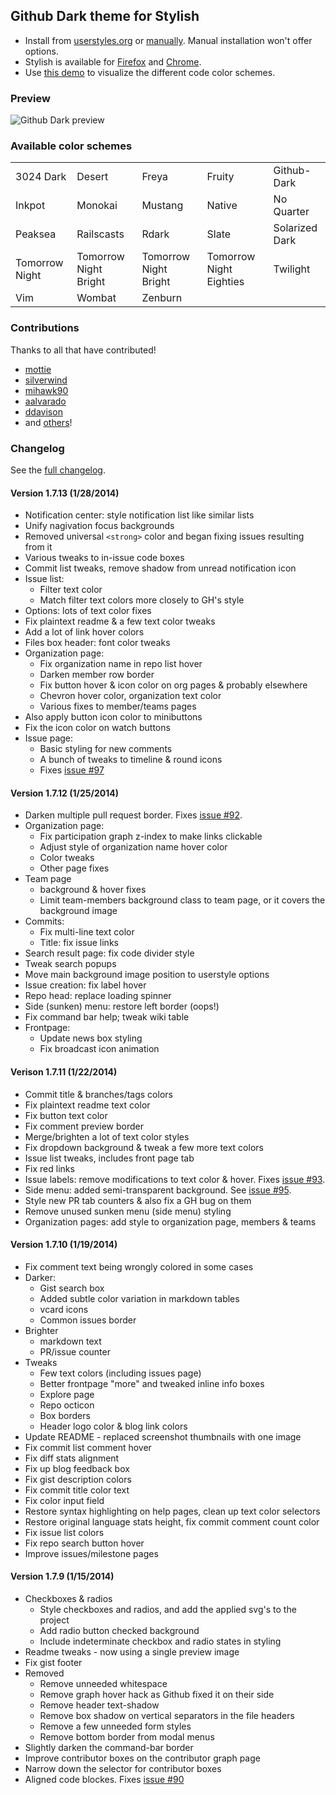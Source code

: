 ## Github Dark theme for Stylish
- Install from [userstyles.org](http://userstyles.org/styles/37035) or [manually](https://github.com/StylishThemes/Github-Dark/blob/master/github-dark.css). Manual installation won't offer options.
- Stylish is available for [Firefox](https://addons.mozilla.org/en-US/firefox/addon/2108/) and [Chrome](https://chrome.google.com/extensions/detail/fjnbnpbmkenffdnngjfgmeleoegfcffe).
- Use [this demo](http://StylishThemes.github.io/Github-Dark/) to visualize the different code color schemes.

### Preview
![Github Dark preview](http://i.imgur.com/Tdk2UCM.png)

### Available color schemes
<table>
  <tr><td>3024 Dark</td>      <td>Desert</td>                <td>Freya</td>                 <td>Fruity</td>                  <td>Github-Dark</td></tr>
  <tr><td>Inkpot</td>         <td>Monokai</td>               <td>Mustang</td>               <td>Native</td>                  <td>No Quarter</td></tr>
  <tr><td>Peaksea</td>        <td>Railscasts</td>            <td>Rdark</td>                 <td>Slate</td>                   <td>Solarized Dark</td></tr>
  <tr><td>Tomorrow Night</td> <td>Tomorrow Night Bright</td> <td>Tomorrow Night Bright</td> <td>Tomorrow Night Eighties</td> <td>Twilight</td></tr>
  <tr><td>Vim</td>            <td>Wombat</td>                <td>Zenburn</td>               <td></td>                        <td></td></tr>
</table>

### Contributions

Thanks to all that have contributed!

* [mottie](http://github.com/mottie)
* [silverwind](http://github.com/silverwind)
* [mihawk90](http://github.com/mihawk90)
* [aalvarado](http://github.com/aalvarado)
* [ddavison](http://github.com/ddavison)
* and [others](https://github.com/StylishThemes/Github-Dark/graphs/contributors)!

### Changelog

See the [full changelog](https://github.com/StylishThemes/Github-Dark/wiki).

#### Version 1.7.13 (1/28/2014)

* Notification center: style notification list like similar lists
* Unify nagivation focus backgrounds
* Removed universal `<strong>` color and began fixing issues resulting from it
* Various tweaks to in-issue code boxes
* Commit list tweaks, remove shadow from unread notification icon
* Issue list:
  * Filter text color
  * Match filter text colors more closely to GH's style
* Options: lots of text color fixes
* Fix plaintext readme &amp; a few text color tweaks
* Add a lot of link hover colors
* Files box header: font color tweaks
* Organization page:
  * Fix organization name in repo list hover
  * Darken member row border
  * Fix button hover &amp; icon color on org pages &amp; probably elsewhere
  * Chevron hover color, organization text color
  * Various fixes to member/teams pages
* Also apply button icon color to minibuttons
* Fix the icon color on watch buttons
* Issue page:
  * Basic styling for new comments
  * A bunch of tweaks to timeline & round icons
  * Fixes [issue #97](https://github.com/StylishThemes/Github-Dark/issues/97)

#### Version 1.7.12 (1/25/2014)

* Darken multiple pull request border. Fixes [issue #92](https://github.com/StylishThemes/Github-Dark/issues/92).
* Organization page:
  * Fix participation graph z-index to make links clickable
  * Adjust style of organization name hover color
  * Color tweaks
  * Other page fixes
* Team page
  * background &amp; hover fixes
  * Limit team-members background class to team page, or it covers the background image
* Commits:
  * Fix multi-line text color
  * Title: fix issue links
* Search result page: fix code divider style
* Tweak search popups
* Move main background image position to userstyle options
* Issue creation: fix label hover
* Repo head: replace loading spinner
* Side (sunken) menu: restore left border (oops!)
* Fix command bar help; tweak wiki table
* Frontpage:
  * Update news box styling
  * Fix broadcast icon animation

#### Verison 1.7.11 (1/22/2014)

* Commit title &amp; branches/tags colors
* Fix plaintext readme text color
* Fix button text color
* Fix comment preview border
* Merge/brighten a lot of text color styles
* Fix dropdown background &amp; tweak a few more text colors
* Issue list tweaks, includes front page tab
* Fix red links
* Issue labels: remove modifications to text color &amp; hover. Fixes [issue #93](https://github.com/StylishThemes/Github-Dark/issues/93).
* Side menu: added semi-transparent background. See [issue #95](https://github.com/StylishThemes/Github-Dark/issues/95).
* Style new PR tab counters &amp; also fix a GH bug on them
* Remove unused sunken menu (side menu) styling
* Organization pages: add style to organization page, members &amp; teams

#### Version 1.7.10 (1/19/2014)

* Fix comment text being wrongly colored in some cases
* Darker:
  * Gist search box
  * Added subtle color variation in markdown tables
  * vcard icons
  * Common issues border
* Brighter
  * markdown text
  * PR/issue counter
* Tweaks
  * Few text colors (including issues page)
  * Better frontpage "more" and tweaked inline info boxes
  * Explore page
  * Repo octicon
  * Box borders
  * Header logo color & blog link colors
* Update README - replaced screenshot thumbnails with one image
* Fix commit list comment hover
* Fix diff stats alignment
* Fix up blog feedback box
* Fix gist description colors
* Fix commit title color text
* Fix color input field
* Restore syntax highlighting on help pages, clean up text color selectors
* Restore original language stats height, fix commit comment count color
* Fix issue list colors
* Fix repo search button hover
* Improve issues/milestone pages

#### Version 1.7.9 (1/15/2014)

* Checkboxes &amp; radios
  * Style checkboxes and radios, and add the applied svg's to the project
  * Add radio button checked background
  * Include indeterminate checkbox and radio states in styling
* Readme tweaks - now using a single preview image
* Fix gist footer
* Removed
  * Remove unneeded whitespace
  * Remove graph hover hack as Github fixed it on their side
  * Remove header text-shadow
  * Remove box shadow on vertical separators in the file headers
  * Remove a few unneeded form styles
  * Remove bottom border from modal menus
* Slightly darken the command-bar border
* Improve contributor boxes on the contributor graph page
* Narrow down the selector for contributor boxes
* Aligned code blockes. Fixes [issue #90](https://github.com/StylishThemes/Github-Dark/issues/90)
